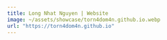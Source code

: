 ```yaml
---
title: Long Nhat Nguyen | Website
image: ~/assets/showcase/torn4dom4n.github.io.webp
url: "https://torn4dom4n.github.io"
---
```


